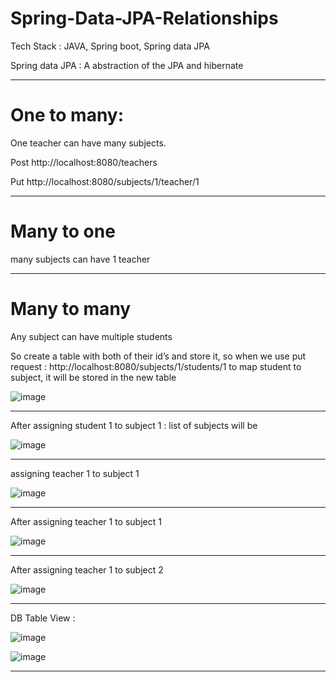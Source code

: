 # Spring-Data-JPA-Relationships

Tech Stack : JAVA, Spring boot, Spring data JPA

Spring data JPA : A abstraction of the JPA and hibernate
__________________________________________________________________________________________________________________
# One to many:

One teacher can have many subjects.

Post http://localhost:8080/teachers

Put http://localhost:8080/subjects/1/teacher/1
__________________________________________________________________________________________________________________
# Many to one

many subjects can have 1 teacher
____________________________________________________________________________________________________________________

# Many to many

Any subject can have multiple students

So create a table with both of their id’s and store it, so when we use put request :  http://localhost:8080/subjects/1/students/1  to map student to subject, it will be stored in the new table 

![image](https://github.com/shwethaj1104/Spring-Data-JPA-Relationships/assets/107784718/5cd84367-e6b7-44a7-be41-fb7a6cf6a9ef)
______________________________________________________________________________________________________________________________

After assigning student 1 to subject 1  : list of subjects will be 

![image](https://github.com/shwethaj1104/Spring-Data-JPA-Relationships/assets/107784718/1e9a00e5-0cfc-4149-b728-173131ad8858)
_______________________________________________________________________________________________________________________________

assigning teacher 1 to subject 1

![image](https://github.com/shwethaj1104/Spring-Data-JPA-Relationships/assets/107784718/965263ed-f4cd-4808-a061-b7f3354afc47)
_______________________________________________________________________________________________________________________________

After assigning teacher 1 to subject 1

![image](https://github.com/shwethaj1104/Spring-Data-JPA-Relationships/assets/107784718/8f231d6e-6987-438e-9f61-e9f1f5c14e6d)
_______________________________________________________________________________________________________________________________

After assigning teacher 1 to subject 2

![image](https://github.com/shwethaj1104/Spring-Data-JPA-Relationships/assets/107784718/9e0a0528-a09c-4d0c-9ac1-d2951f078b52)
_______________________________________________________________________________________________________________________________
DB Table View : 

![image](https://github.com/shwethaj1104/Spring-Data-JPA-Relationships/assets/107784718/1ee03dab-b089-4c00-9cea-2e69063b4e97)

![image](https://github.com/shwethaj1104/Spring-Data-JPA-Relationships/assets/107784718/9e32d11c-0298-46df-b7a5-42c3d61d5c8c)
_______________________________________________________________________________________________________________________________

